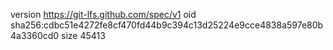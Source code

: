 version https://git-lfs.github.com/spec/v1
oid sha256:cdbc51e4272fe8cf470fd44b9c394c13d25224e9cce4838a597e80b4a3360cd0
size 45413
